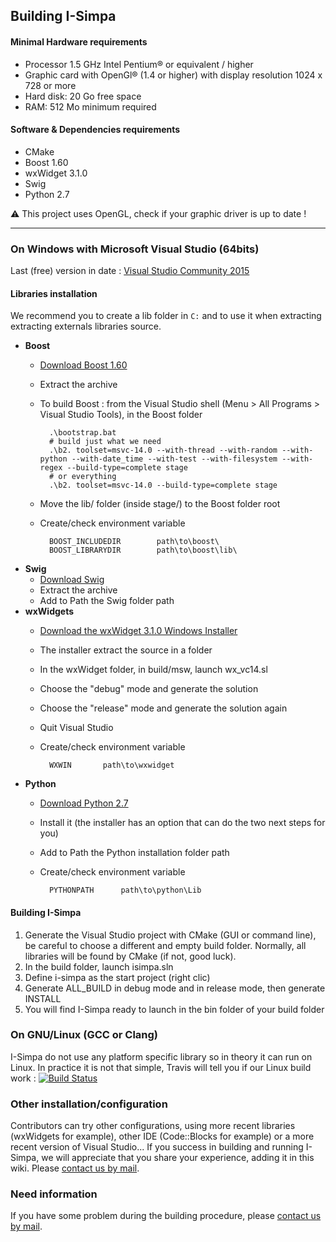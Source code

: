 ## Building I-Simpa

#### Minimal Hardware requirements

* Processor 1.5 GHz Intel Pentium® or equivalent / higher
* Graphic card with OpenGl® (1.4 or higher) with display resolution 1024 x 728 or more
* Hard disk: 20 Go free space
* RAM: 512 Mo minimum required

#### Software & Dependencies requirements

* CMake
* Boost 1.60
* wxWidget 3.1.0
* Swig
* Python 2.7

:warning: This project uses OpenGL, check if your graphic driver is up to date !

---

### On Windows with Microsoft Visual Studio (64bits)

Last (free) version in date :  [Visual Studio Community 2015](https://www.visualstudio.com/)

#### Libraries installation

We recommend you to create a lib folder in `C:` and to use it when extracting extracting externals libraries source.

* **Boost**
	* [Download Boost 1.60](http://www.boost.org/users/history/)
	* Extract the archive
	* To build Boost : from the Visual Studio shell (Menu > All Programs > Visual Studio Tools), in the Boost folder
	
			.\bootstrap.bat
			# build just what we need
			.\b2. toolset=msvc-14.0 --with-thread --with-random --with-python --with-date_time --with-test --with-filesystem --with-regex --build-type=complete stage
			# or everything
			.\b2. toolset=msvc-14.0 --build-type=complete stage
	
	* Move the lib/ folder (inside stage/) to the Boost folder root
	* Create/check environment variable

			BOOST_INCLUDEDIR		path\to\boost\
			BOOST_LIBRARYDIR		path\to\boost\lib\

* **Swig**
	* [Download Swig](http://www.swig.org/)
	* Extract the archive
	* Add to Path the Swig folder path
* **wxWidgets**
	* [Download the wxWidget 3.1.0 Windows Installer](http://www.wxwidgets.org/downloads/)
	* The installer extract the source in a folder
	* In the wxWidget folder, in build/msw, launch wx_vc14.sl
	* Choose the "debug" mode and generate the solution
	* Choose the "release" mode and generate the solution again
	* Quit Visual Studio
	* Create/check environment variable

			WXWIN		path\to\wxwidget
	
* **Python**
	* [Download Python 2.7](https://www.python.org/downloads/)
	* Install it (the installer has an option that can do the two next steps for you)
	* Add to Path the Python installation folder path
	* Create/check environment variable
	
			PYTHONPATH		path\to\python\Lib

#### Building I-Simpa

1. Generate the Visual Studio project with CMake (GUI or command line), be careful to choose a different and empty build folder. Normally, all libraries will be found by CMake (if not, good luck).
2. In the build folder, launch isimpa.sln
3. Define i-simpa as the start project (right clic)
4. Generate ALL_BUILD in debug mode and in release mode, then generate INSTALL
6. You will find I-Simpa ready to launch in the bin folder of your build folder

### On GNU/Linux (GCC or Clang)

I-Simpa do not use any platform specific library so in theory it can run on Linux.
In practice it is not that simple, Travis will tell you if our Linux build work : [![Build Status](https://travis-ci.org/Ifsttar/I-Simpa.svg?branch=master)](https://travis-ci.org/Ifsttar/I-Simpa)

### Other installation/configuration

Contributors can try other configurations, using more recent libraries (wxWidgets for example), other IDE (Code::Blocks for example) or a more recent version of Visual Studio... If you success in building and running I-Simpa, we will appreciate that you share your experience, adding it in this wiki. Please <a href="mailto:i-simpa@ifsttar.fr">contact us by mail</a>.

### Need information

If you have some problem during the building procedure, please <a href="mailto:i-simpa@ifsttar.fr">contact us by mail</a>.
